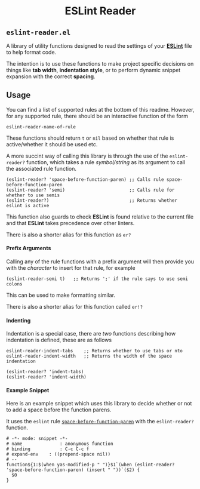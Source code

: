 <h1 align="center">ESLint Reader</h1>

## `eslint-reader.el`

A library of utility functions designed to read the settings of
your [**ESLint**](http://eslint.org) file to help format code.  

The intention is to use these functions to make project specific
decisions on things like **tab width**, **indentation style**, or to
perform dynamic snippet expansion with the correct **spacing**.

## Usage

You can find a list of supported rules at the bottom of this
readme. However, for any supported rule, there should be an
interactive function of the form

```elisp
eslint-reader-name-of-rule
```

These functions should return `t` or `nil` based on whether that rule
is active/whether it should be used etc.

A more succint way of calling this library is through the use of the
`eslint-reader?` function, which takes a rule _symbol/string_ as its
argument to call the associated rule function. 

```elisp
(eslint-reader? 'space-before-function-paren) ;; Calls rule space-before-function-paren
(eslint-reader? 'semi)                        ;; Calls rule for whether to use semis
(eslint-reader?)                              ;; Returns whether eslint is active
```

This function also guards to check **ESLint** is found relative to the
current file and that **ESLint** takes precedence over other linters.

There is also a shorter alias for this function as `er?`

#### Prefix Arguments

Calling any of the rule functions with a prefix argument will then
provide you with the _character_ to insert for that rule, for example

```elisp
(eslint-reader-semi t)   ;; Returns ';' if the rule says to use semi colons
```

This can be used to make formatting similar.  

There is also a shorter
alias for this function called `er!?`

#### Indenting

Indentation is a special case, there are _two_ functions describing
how indentation is defined, these are as follows

```elisp
eslint-reader-indent-tabs    ;; Returns whether to use tabs or nto
eslint-reader-indent-width   ;; Returns the width of the space indentation

(eslint-reader? 'indent-tabs)
(eslint-reader? 'indent-width)
```

#### Example Snippet

Here is an example snippet which uses this library to decide whether
or not to add a space before the function parens.

It uses the `eslint` rule
[`space-before-function-paren`](http://eslint.org/docs/rules/space-before-function-paren)
with the `eslint-reader?` function.


```elisp
# -*- mode: snippet -*-
# name				: anonymous function
# binding			: C-c C-c f
# expand-env	: ((prepend-space nil))
# --
function${1:$(when yas-modified-p " ")}$1`(when (eslint-reader? 'space-before-function-paren) (insert " "))`($2) {
  $0
}
```
